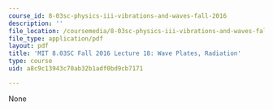 ```yaml
---
course_id: 8-03sc-physics-iii-vibrations-and-waves-fall-2016
description: ''
file_location: /coursemedia/8-03sc-physics-iii-vibrations-and-waves-fall-2016/a8c9c13943c70ab32b1adf0bd9cb7171_MIT8_03SCF16_Lec18.pdf
file_type: application/pdf
layout: pdf
title: 'MIT 8.03SC Fall 2016 Lecture 18: Wave Plates, Radiation'
type: course
uid: a8c9c13943c70ab32b1adf0bd9cb7171

---
```

None